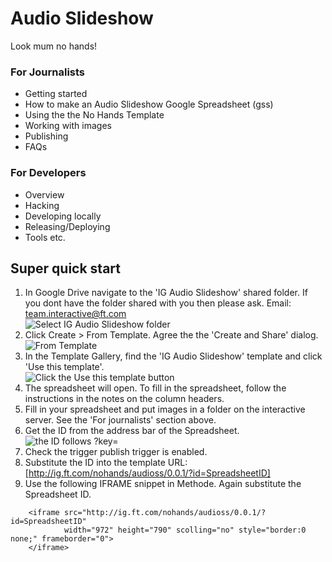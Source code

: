 Audio Slideshow
===============

Look mum no hands!

### For Journalists

* Getting started
* How to make an Audio Slideshow Google Spreadsheet (gss)
* Using the the No Hands Template
* Working with images
* Publishing
* FAQs

### For Developers

* Overview
* Hacking
* Developing locally
* Releasing/Deploying
* Tools etc.


## Super quick start

1. In Google Drive navigate to the 'IG Audio Slideshow' shared folder. If you dont have the folder shared with you then please ask. Email: [team.interactive@ft.com](team.interactive@ft.com)  
![Select IG Audio Slideshow folder](https://www.evernote.com/shard/s213/sh/00a3131f-542c-473a-8c00-ede6bbf5a483/5c79863eae2b86e12013ff477570a4ee/deep/0/Screenshot%2005/03/2013%2013:20.jpg)  
1. Click Create > From Template. Agree the the 'Create and Share' dialog.  
![From Template](https://www.evernote.com/shard/s213/sh/16b9024f-bf25-485a-a696-068db4efb4be/d456304a9bfb7e1ddb3eef706c94c5da/deep/0/Screenshot%2005/03/2013%2013:21.jpg)  
1. In the Template Gallery, find the 'IG Audio Slideshow' template and click 'Use this template'.  
![Click the Use this template button](https://www.evernote.com/shard/s213/sh/ddbb96b1-15a9-4ee3-ad8c-620d7c126672/20e9599e0fa3a38b2bdbf6872410229d/deep/0/Screenshot%2005/03/2013%2013:22.jpg)  
1. The spreadsheet will open. To fill in the spreadsheet, follow the instructions in the notes on the column headers.  
1. Fill in your spreadsheet and put images in a folder on the interactive server. See the 'For journalists' section above.  
1. Get the ID from the address bar of the Spreadsheet.  
![the ID follows ?key=](https://www.evernote.com/shard/s213/sh/7c2981b8-4d5e-4aa3-ac56-b5b3a01b07f8/84a773418cea0166325fe57457236249/deep/0/Screenshot%2005/03/2013%2013:11.jpg)  
1. Check the trigger publish trigger is enabled.  
1. Substitute the ID into the template URL: [http://ig.ft.com/nohands/audioss/0.0.1/?id=SpreadsheetID]  
1. Use the following IFRAME snippet in Methode. Again substitute the Spreadsheet ID.  

```
	<iframe src="http://ig.ft.com/nohands/audioss/0.0.1/?id=SpreadsheetID" 
			width="972" height="790" scolling="no" style="border:0 none;" frameborder="0">
	</iframe>
```